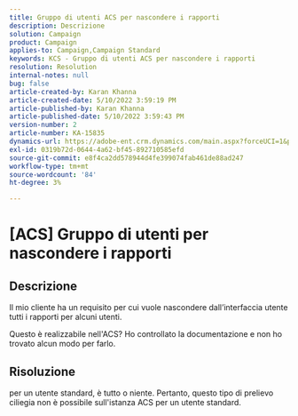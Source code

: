 ```yaml
---
title: Gruppo di utenti ACS per nascondere i rapporti
description: Descrizione
solution: Campaign
product: Campaign
applies-to: Campaign,Campaign Standard
keywords: KCS - Gruppo di utenti ACS per nascondere i rapporti
resolution: Resolution
internal-notes: null
bug: false
article-created-by: Karan Khanna
article-created-date: 5/10/2022 3:59:19 PM
article-published-by: Karan Khanna
article-published-date: 5/10/2022 3:59:43 PM
version-number: 2
article-number: KA-15835
dynamics-url: https://adobe-ent.crm.dynamics.com/main.aspx?forceUCI=1&pagetype=entityrecord&etn=knowledgearticle&id=bc6b6624-7ad0-ec11-a7b5-00224809c556
exl-id: 0319b72d-0644-4a62-bf45-892710585efd
source-git-commit: e8f4ca2dd578944d4fe399074fab461de88ad247
workflow-type: tm+mt
source-wordcount: '84'
ht-degree: 3%

---
```


# [ACS] Gruppo di utenti per nascondere i rapporti

## Descrizione


Il mio cliente ha un requisito per cui vuole nascondere dall’interfaccia utente tutti i rapporti per alcuni utenti.

Questo è realizzabile nell&#39;ACS? Ho controllato la documentazione e non ho trovato alcun modo per farlo.


## Risoluzione


per un utente standard, è tutto o niente. Pertanto, questo tipo di prelievo ciliegia non è possibile sull&#39;istanza ACS per un utente standard.
